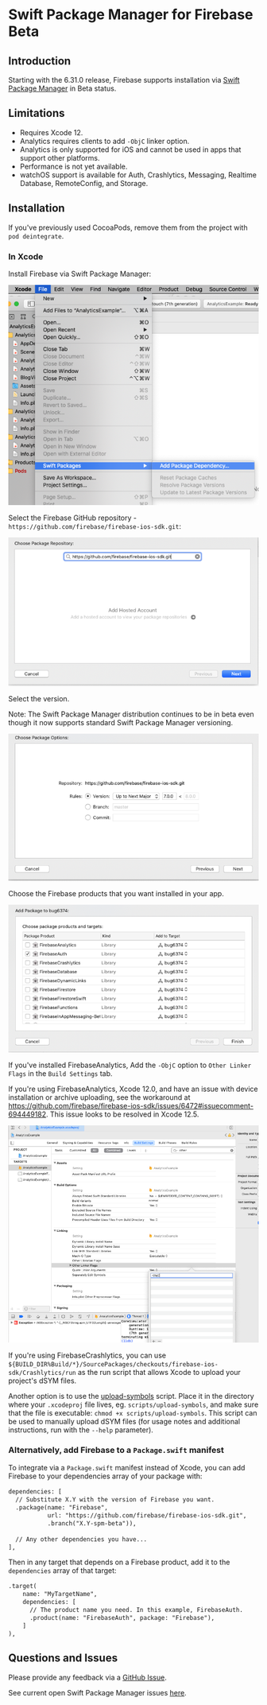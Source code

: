 # Swift Package Manager for Firebase **Beta**

## Introduction

Starting with the 6.31.0 release, Firebase supports installation via [Swift
Package Manager](https://swift.org/package-manager/) in Beta status.


## Limitations

- Requires Xcode 12.
- Analytics requires clients to add `-ObjC` linker option.
- Analytics is only supported for iOS and cannot be used in apps that support other platforms.
- Performance is not yet available.
- watchOS support is available for Auth, Crashlytics, Messaging, Realtime Database, RemoteConfig, and Storage.

## Installation

If you've previously used CocoaPods, remove them from the project with `pod deintegrate`.

### In Xcode

Install Firebase via Swift Package Manager:

<img src="docs/resources/SPMAddPackage.png">

Select the Firebase GitHub repository - `https://github.com/firebase/firebase-ios-sdk.git`:

<img src="docs/resources/SPMChoose.png">

Select the version.

Note: The Swift Package Manager distribution continues to be in beta even though it now
supports standard Swift Package Manager versioning.

<img src="docs/resources/SPMSelect.png">

Choose the Firebase products that you want installed in your app.

<img src="docs/resources/SPMProducts.png">

If you've installed FirebaseAnalytics, Add the `-ObjC` option to `Other Linker Flags`
in the `Build Settings` tab.

If you're using FirebaseAnalytics, Xcode 12.0, and have an issue with
device installation or archive uploading, see the workaround at
https://github.com/firebase/firebase-ios-sdk/issues/6472#issuecomment-694449182.
This issue looks to be resolved in Xcode 12.5.

<img src="docs/resources/SPMObjC.png">

If you're using FirebaseCrashlytics, you can use
`${BUILD_DIR%Build/*}/SourcePackages/checkouts/firebase-ios-sdk/Crashlytics/run`
as the run script that allows Xcode to upload your project's dSYM files.

Another option is to use the
[upload-symbols](https://github.com/firebase/firebase-ios-sdk/raw/master/Crashlytics/upload-symbols)
script. Place it in the directory where your `.xcodeproj` file lives,
eg. `scripts/upload-symbols`, and make sure that the file is executable:
`chmod +x scripts/upload-symbols`.
This script can be used to manually upload dSYM files (for usage notes and
additional instructions, run with the `--help` parameter).

### Alternatively, add Firebase to a `Package.swift` manifest

To integrate via a `Package.swift` manifest instead of Xcode, you can add
Firebase to your dependencies array of your package with:

```
dependencies: [
  // Substitute X.Y with the version of Firebase you want.
  .package(name: "Firebase",
           url: "https://github.com/firebase/firebase-ios-sdk.git",
           .branch("X.Y-spm-beta")),

  // Any other dependencies you have...
],
```

Then in any target that depends on a Firebase product, add it to the `dependencies`
array of that target:

```
.target(
    name: "MyTargetName",
    dependencies: [
      // The product name you need. In this example, FirebaseAuth.
      .product(name: "FirebaseAuth", package: "Firebase"),
    ]
),
```

## Questions and Issues

Please provide any feedback via a [GitHub
Issue](https://github.com/firebase/firebase-ios-sdk/issues/new?template=bug_report.md).

See current open Swift Package Manager issues
[here](https://github.com/firebase/firebase-ios-sdk/labels/Swift%20Package%20Manager).
